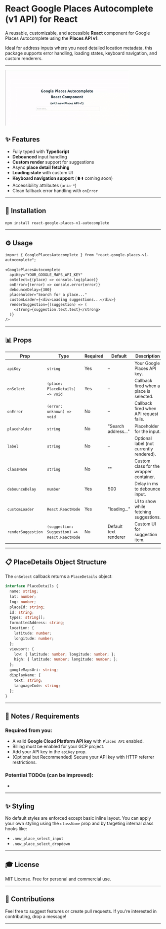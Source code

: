 # React Google Places Autocomplete (v1 API) for React

A reusable, customizable, and accessible **React** component for Google Places Autocomplete using the **Places API v1**.

Ideal for address inputs where you need detailed location metadata, this package supports error handling, loading states, keyboard navigation, and custom renderers.

---
![Demo](./example.gif)
## ✨ Features

- Fully typed with **TypeScript**
- **Debounced** input handling
- **Custom render** support for suggestions
- Async **place detail fetching**
- **Loading state** with custom UI
- **Keyboard navigation support** (⬆️⬇️ coming soon)
- Accessibility attributes (`aria-*`)
- Clean fallback error handling with `onError`

---

## 🚀 Installation

```bash
npm install react-google-places-v1-autocomplete
```

---

## ⚙️ Usage

```tsx
import { GooglePlacesAutocomplete } from "react-google-places-v1-autocomplete";

<GooglePlacesAutocomplete
  apiKey="YOUR_GOOGLE_MAPS_API_KEY"
  onSelect={(place) => console.log(place)}
  onError={(error) => console.error(error)}
  debounceDelay={300}
  placeholder="Search for a place..."
  customLoader={<div>Loading suggestions...</div>}
  renderSuggestion={(suggestion) => (
    <strong>{suggestion.text.text}</strong>
  )}
/>
```

---

## 📊 Props

| Prop               | Type                                          | Required | Default               | Description                              |
| ------------------ | --------------------------------------------- | -------- | --------------------- | ---------------------------------------- |
| `apiKey`           | `string`                                      | Yes      | –                     | Your Google Places API key.              |
| `onSelect`         | `(place: PlaceDetails) => void`               | Yes      | –                     | Callback fired when a place is selected. |
| `onError`          | `(error: unknown) => void`                    | No       | –                     | Callback fired when API request fails.   |
| `placeholder`      | `string`                                      | No       | "Search address..."   | Placeholder for the input.               |
| `label`            | `string`                                      | No       | –                     | Optional label (not currently rendered). |
| `className`        | `string`                                      | No       | ""                    | Custom class for the wrapper container.  |
| `debounceDelay`    | `number`                                      | Yes      | 500                   | Delay in ms to debounce input.           |
| `customLoader`     | `React.ReactNode`                             | Yes      | "loading..."          | UI to show while fetching suggestions.   |
| `renderSuggestion` | `(suggestion: Suggestion) => React.ReactNode` | No       | Default text renderer | Custom UI for suggestion item.           |

---

## 📋 PlaceDetails Object Structure

The `onSelect` callback returns a `PlaceDetails` object:

```ts
interface PlaceDetails {
  name: string;
  lat: number;
  lng: number;
  placeId: string;
  id: string;
  types: string[];
  formattedAddress: string;
  location: {
    latitude: number;
    longitude: number;
  };
  viewport: {
    low: { latitude: number; longitude: number; };
    high: { latitude: number; longitude: number; };
  };
  googleMapsUri: string;
  displayName: {
    text: string;
    languageCode: string;
  };
}
```

---

## 🚨 Notes / Requirements

### Required from you:

- A valid **Google Cloud Platform API key** with `Places API` enabled.
- Billing must be enabled for your GCP project.
- Add your API key in the `apiKey` prop.
- (Optional but Recommended) Secure your API key with HTTP referrer restrictions.

### Potential TODOs (can be improved):

-

---

## ✨ Styling

No default styles are enforced except basic inline layout. You can apply your own styling using the `className` prop and by targeting internal class hooks like:

- `.new_place_select_input`
- `.new_place_select_dropdown`

---

## 🎓 License

MIT License. Free for personal and commercial use.

---

## 🙌 Contributions

Feel free to suggest features or create pull requests. If you're interested in contributing, drop a message!

---

<!--
SEO: react google autocomplete, react google places autocomplete, react google maps autocomplete, google places api v1 react, google places autocomplete component, google api react input, react autocomplete google v1, react places api autocomplete, google autocomplete widget react, react google places service
-->